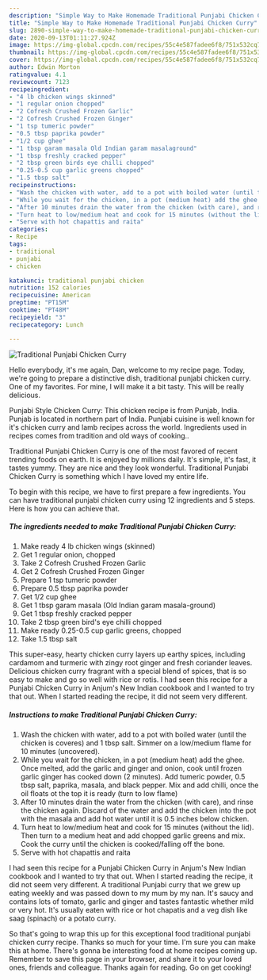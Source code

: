 ```yaml
---
description: "Simple Way to Make Homemade Traditional Punjabi Chicken Curry"
title: "Simple Way to Make Homemade Traditional Punjabi Chicken Curry"
slug: 2890-simple-way-to-make-homemade-traditional-punjabi-chicken-curry
date: 2020-09-13T01:11:27.924Z
image: https://img-global.cpcdn.com/recipes/55c4e587fadee6f8/751x532cq70/traditional-punjabi-chicken-curry-recipe-main-photo.jpg
thumbnail: https://img-global.cpcdn.com/recipes/55c4e587fadee6f8/751x532cq70/traditional-punjabi-chicken-curry-recipe-main-photo.jpg
cover: https://img-global.cpcdn.com/recipes/55c4e587fadee6f8/751x532cq70/traditional-punjabi-chicken-curry-recipe-main-photo.jpg
author: Edwin Morton
ratingvalue: 4.1
reviewcount: 7123
recipeingredient:
- "4 lb chicken wings skinned"
- "1 regular onion chopped"
- "2 Cofresh Crushed Frozen Garlic"
- "2 Cofresh Crushed Frozen Ginger"
- "1 tsp tumeric powder"
- "0.5 tbsp paprika powder"
- "1/2 cup ghee"
- "1 tbsp garam masala Old Indian garam masalaground"
- "1 tbsp freshly cracked pepper"
- "2 tbsp green birds eye chilli chopped"
- "0.25-0.5 cup garlic greens chopped"
- "1.5 tbsp salt"
recipeinstructions:
- "Wash the chicken with water, add to a pot with boiled water (until the chicken is coveres) and 1 tbsp salt. Simmer on a low/medium flame for 10 minutes (uncovered)."
- "While you wait for the chicken, in a pot (medium heat) add the ghee. Once melted, add the garlic and ginger and onion, cook until frozen garlic ginger has cooked down (2 minutes). Add tumeric powder, 0.5 tbsp salt, paprika, masala, and black pepper. Mix and add chilli, once the oil floats ot the top it is ready (turn to low flame)"
- "After 10 minutes drain the water from the chicken (with care), and rinse the chicken again. Discard of the water and add the chicken into the pot with the masala and add hot water until it is 0.5 inches below chicken."
- "Turn heat to low/medium heat and cook for 15 minutes (without the lid). Then turn to a medium heat and add chopped garlic greens and mix. Cook the curry until the chicken is cooked/falling off the bone."
- "Serve with hot chapattis and raita"
categories:
- Recipe
tags:
- traditional
- punjabi
- chicken

katakunci: traditional punjabi chicken 
nutrition: 152 calories
recipecuisine: American
preptime: "PT15M"
cooktime: "PT48M"
recipeyield: "3"
recipecategory: Lunch

---
```



![Traditional Punjabi Chicken Curry](https://img-global.cpcdn.com/recipes/55c4e587fadee6f8/751x532cq70/traditional-punjabi-chicken-curry-recipe-main-photo.jpg)

Hello everybody, it's me again, Dan, welcome to my recipe page. Today, we're going to prepare a distinctive dish, traditional punjabi chicken curry. One of my favorites. For mine, I will make it a bit tasty. This will be really delicious.

Punjabi Style Chicken Curry: This chicken recipe is from Punjab, India. Punjab is located in northern part of India. Punjabi cuisine is well known for it&#39;s chicken curry and lamb recipes across the world. Ingredients used in recipes comes from tradition and old ways of cooking..

Traditional Punjabi Chicken Curry is one of the most favored of recent trending foods on earth. It is enjoyed by millions daily. It's simple, it's fast, it tastes yummy. They are nice and they look wonderful. Traditional Punjabi Chicken Curry is something which I have loved my entire life.


To begin with this recipe, we have to first prepare a few ingredients. You can have traditional punjabi chicken curry using 12 ingredients and 5 steps. Here is how you can achieve that.

<!--inarticleads1-->

##### The ingredients needed to make Traditional Punjabi Chicken Curry:

1. Make ready 4 lb chicken wings (skinned)
1. Get 1 regular onion, chopped
1. Take 2 Cofresh Crushed Frozen Garlic
1. Get 2 Cofresh Crushed Frozen Ginger
1. Prepare 1 tsp tumeric powder
1. Prepare 0.5 tbsp paprika powder
1. Get 1/2 cup ghee
1. Get 1 tbsp garam masala (Old Indian garam masala-ground)
1. Get 1 tbsp freshly cracked pepper
1. Take 2 tbsp green bird&#39;s eye chilli chopped
1. Make ready 0.25-0.5 cup garlic greens, chopped
1. Take 1.5 tbsp salt


This super-easy, hearty chicken curry layers up earthy spices, including cardamom and turmeric with zingy root ginger and fresh coriander leaves. Delicious chicken curry fragrant with a special blend of spices, that is so easy to make and go so well with rice or rotis. I had seen this recipe for a Punjabi Chicken Curry in Anjum&#39;s New Indian cookbook and I wanted to try that out. When I started reading the recipe, it did not seem very different. 

<!--inarticleads2-->

##### Instructions to make Traditional Punjabi Chicken Curry:

1. Wash the chicken with water, add to a pot with boiled water (until the chicken is coveres) and 1 tbsp salt. Simmer on a low/medium flame for 10 minutes (uncovered).
1. While you wait for the chicken, in a pot (medium heat) add the ghee. Once melted, add the garlic and ginger and onion, cook until frozen garlic ginger has cooked down (2 minutes). Add tumeric powder, 0.5 tbsp salt, paprika, masala, and black pepper. Mix and add chilli, once the oil floats ot the top it is ready (turn to low flame)
1. After 10 minutes drain the water from the chicken (with care), and rinse the chicken again. Discard of the water and add the chicken into the pot with the masala and add hot water until it is 0.5 inches below chicken.
1. Turn heat to low/medium heat and cook for 15 minutes (without the lid). Then turn to a medium heat and add chopped garlic greens and mix. Cook the curry until the chicken is cooked/falling off the bone.
1. Serve with hot chapattis and raita


I had seen this recipe for a Punjabi Chicken Curry in Anjum&#39;s New Indian cookbook and I wanted to try that out. When I started reading the recipe, it did not seem very different. A traditional Punjabi curry that we grew up eating weekly and was passed down to my mum by my nan. It&#39;s saucy and contains lots of tomato, garlic and ginger and tastes fantastic whether mild or very hot. It&#39;s usually eaten with rice or hot chapatis and a veg dish like saag (spinach) or a potato curry. 

So that's going to wrap this up for this exceptional food traditional punjabi chicken curry recipe. Thanks so much for your time. I'm sure you can make this at home. There's gonna be interesting food at home recipes coming up. Remember to save this page in your browser, and share it to your loved ones, friends and colleague. Thanks again for reading. Go on get cooking!
